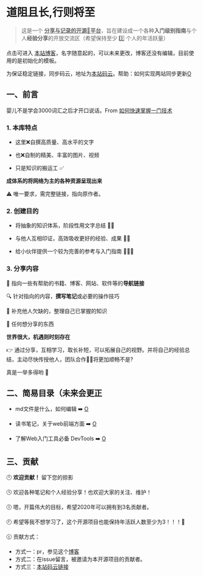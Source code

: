 # 道阻且长,行则将至

> 这是一个 **<u>分享与记录的开源:underage:平台</u>**，旨在建设成一个各种**入门级别指南**与个人**经验分享**的开放交流区（希望保持至少 :three: 个人的年活跃量）

点击可进入 [本站博客](https://zyy0831.github.io/longRoad.github.io/)，名字随意起的，可以未来更改，博客还没有编辑，目前使用的是初始化的模板。

为保证稳定链接，同步码云，地址为[本站码云](https://gitee.com/zyy798206656/longRoad.github.io)。帮助：如何实现两站同步更新[O](https://gitee.com/help/articles/4284#article-header0)

## 一、前言
 婴儿不是学会3000词汇之后才开口说话。From [如何快速掌握一门技术](https://zhuanlan.zhihu.com/p/19854703)

### 1. 本库特点

- 这里:x:自撰高质量、高水平的文字

- 也:x:自制的精美、丰富的图片、视频

- 只是知识的搬运工 :white_check_mark: 

**成体系的将网络为主的各种资源呈现出来**

:warning: 唯一要求，需完整链接，指向原作者。

### 2. 创建目的

- 将抽象的知识体系，阶段性用文字总结  :bowing_woman: 

- 与他人互相印证，高效吸收更好的经验、成果 :family_man_boy: 

- 给小伙伴提供一个较为完善的参考与入门指南 :family_man_man_boy: 


### 3. 分享内容

:link: 指向一些有帮助的书籍、博客、网站、软件等的**导航链接**

:mag: 针对指向的内容，**撰写笔记**或必要的操作技巧

:hammer: 补充他人欠缺的，整理自己已掌握的知识

:gift_heart: 任何想分享的东西

**世界很大，机遇则时刻存在**

:point_right: 通过分享，互相学习，取长补短，可以拓展自己的视野。并将自己的经验总结，主动尽快传授他人，团队合作:dancing_men:将更加顺畅不是?

真是一举多得哟 :100:

## 二、简易目录（未来会更正

- md文件是什么，如何编辑 :arrow_right: [O](入门指南/md文件是什么.md)

- 读书笔记，关于web前端方面 :arrow_right: [O](读书笔记/Web前端/导航.md)

- 了解Web入门工具必备 DevTools :arrow_right:  [O](推荐工具/DevTools.md) 

## 三、贡献
:clock12: **欢迎贡献！** 留下您的掠影

:clock4: 欢迎各种笔记和个人经验分享！也欢迎大家的关注、维护！

:clock6: 嗯，开篇伟大的目标，希望2020年可以拥有到3名贡献者。

:clock9: 希望等我不想学习了，这个开源项目也能保持年活跃人数至少为3！！！:star_struck:

:clock1130: 贡献方式：

- 方式一：pr，参见这个[博客](https://blog.csdn.net/weixin_44005915/article/details/89049768) 
- 方式二：在issue留言，被邀请为本开源项目的贡献者。
- 方式三：[本站码云链接](https://gitee.com/zyy798206656/longRoad.github.io)




